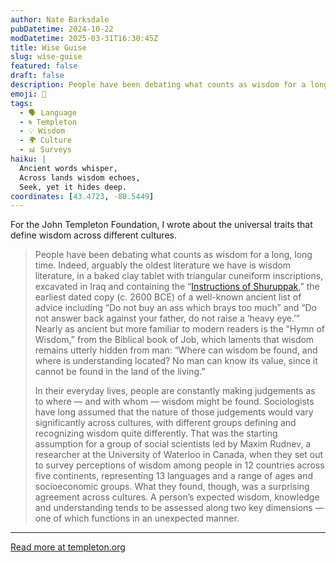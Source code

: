 ```yaml
---
author: Nate Barksdale
pubDatetime: 2024-10-22
modDatetime: 2025-03-31T16:30:45Z
title: Wise Guise
slug: wise-guise
featured: false
draft: false
description: People have been debating what counts as wisdom for a long, long time. Indeed, arguably the oldest literature we have is wisdom literature.
emoji: 🧠
tags:
  - 🗣️ Language
  - 🌀 Templeton
  - 💡 Wisdom
  - 🌍 Culture
  - 📊 Surveys
haiku: |
  Ancient words whisper,  
  Across lands wisdom echoes,  
  Seek, yet it hides deep.
coordinates: [43.4723, -80.5449]
---
```


For the John Templeton Foundation, I wrote about the universal traits that define wisdom across different cultures.

> People have been debating what counts as wisdom for a long, long time. Indeed, arguably the oldest literature we have is wisdom literature, in a baked clay tablet with triangular cuneiform inscriptions, excavated in Iraq and containing the “[Instructions of Shuruppak](https://archive.org/details/instructions-of-shuruppak/mode/2up),” the earliest dated copy (c. 2600 BCE) of a well-known ancient list of advice including “Do not buy an ass which brays too much” and “Do not answer back against your father, do not raise a ‘heavy eye.’” Nearly as ancient but more familiar to modern readers is the “Hymn of Wisdom,” from the Biblical book of Job, which laments that wisdom remains utterly hidden from man: “Where can wisdom be found, and where is understanding located? No man can know its value, since it cannot be found in the land of the living.”
>
> In their everyday lives, people are constantly making judgements as to where — and with whom — wisdom might be found. Sociologists have long assumed that the nature of those judgements would vary significantly across cultures, with different groups defining and recognizing wisdom quite differently. That was the starting assumption for a group of social scientists led by Maxim Rudnev, a researcher at the University of Waterloo in Canada, when they set out to survey perceptions of wisdom among people in 12 countries across five continents, representing 13 languages and a range of ages and socioeconomic groups. What they found, though, was a surprising agreement across cultures. A person’s expected wisdom, knowledge and understanding tends to be assessed along two key dimensions — one of which functions in an unexpected manner.

---

[Read more at templeton.org](https://www.templeton.org/news/wise-guise)
